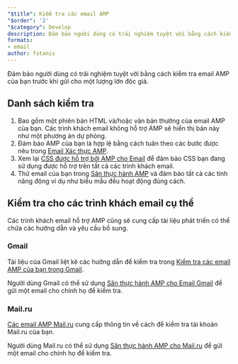 ```yaml
---
"$title": Kiểm tra các email AMP
"$order": '2'
"$category": Develop
description: Đảm bảo người dùng có trải nghiệm tuyệt vời bằng cách kiểm tra email AMP của bạn trước khi gửi cho một lượng lớn độc giả.
formats:
- email
author: fstanis
---
```


Đảm bảo người dùng có trải nghiệm tuyệt vời bằng cách kiểm tra email AMP của bạn trước khi gửi cho một lượng lớn độc giả.

## Danh sách kiểm tra

1. Bao gồm một phiên bản HTML và/hoặc văn bản thường của email AMP của bạn. Các trình khách email không hỗ trợ AMP sẽ hiển thị bản này như một phương án dự phòng.
2. Đảm bảo AMP của bạn là hợp lệ bằng cách tuân theo các bước được nêu trong [Email Xác thực AMP](/content/amp-dev/documentation/guides-and-tutorials/learn/validation-workflow/validate_emails.md).
3. Xem lại [CSS được hỗ trợ bởi AMP cho Email](/content/amp-dev/documentation/guides-and-tutorials/learn/email-spec/amp-email-css.md) để đảm bảo CSS bạn đang sử dụng được hỗ trợ trên tất cả các trình khách email.
4. Thử email của bạn trong [Sân thực hành AMP](https://playground.amp.dev/?runtime=amp4email) và đảm bảo tất cả các tính năng động ví dụ như biểu mẫu đều hoạt động đúng cách.

## Kiểm tra cho các trình khách email cụ thể

Các trình khách email hỗ trợ AMP cũng sẽ cung cấp tài liệu phát triển có thể chứa các hướng dẫn và yêu cầu bổ sung.

### Gmail

Tài liệu của Gmail liệt kê các hướng dẫn để kiểm tra trong [Kiểm tra các email AMP của bạn trong Gmail](https://developers.google.com/gmail/ampemail/testing-dynamic-email).

Người dùng Gmail có thể sử dụng [Sân thực hành AMP cho Email Gmail](https://amp.gmail.dev/playground/) để gửi một email cho chính họ để kiểm tra.

### Mail.ru

[Các email AMP Mail.ru](https://postmaster.mail.ru/amp) cung cấp thông tin về cách để kiểm tra tài khoản Mail.ru của bạn.

Người dùng Mail.ru có thể sử dụng [Sân thực hành AMP cho Mail.ru](https://postmaster.mail.ru/amp/playground.html) để gửi một email cho chính họ để kiểm tra.
